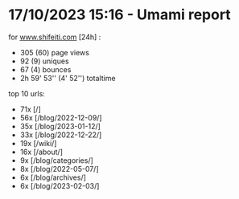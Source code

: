 # 17/10/2023 15:16 - Umami report
for www.shifeiti.com [24h] :

 - 305 (60) page views
 - 92 (9) uniques
 - 67 (4) bounces
 - 2h 59' 53'' (4' 52'') totaltime


top 10 urls:
 - 71x [/]
 - 56x [/blog/2022-12-09/]
 - 35x [/blog/2023-01-12/]
 - 33x [/blog/2022-12-22/]
 - 19x [/wiki/]
 - 16x [/about/]
 - 9x [/blog/categories/]
 - 8x [/blog/2022-05-07/]
 - 6x [/blog/archives/]
 - 6x [/blog/2023-02-03/]


